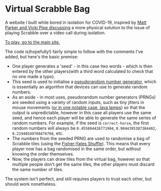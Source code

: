 # Virtual Scrabble Bag

A website I built while bored in isolation for COVID-19, inspired by [Matt Parker and Vicki Pipe discussing](https://www.youtube.com/watch?v=JaXo_i3ktwM) a more physical solution to the issue of playing Scrabble over a video call during isolation.

[To play, go to the main site.](https://tugzrida.github.io/virtual-scrabble-bag/)

The code is(hopefully!) fairly simple to follow with the comments I've added, but here's the basic premise:

- One player generates a 'seed' - in this case two words - which is then entered by the other players(with a third word calculated to check that no one made a typo).
- This seed is used to initialise a [pseudorandom number generator](https://github.com/davidbau/seedrandom), which is essentially an algorithm that devices can use to generate random numbers.
- As an aside - in most uses, pseudorandom number generators (PRNGs) are seeded using a variety of random inputs, such as tiny jitters in mouse movements ([or in one notable case, lava lamps](https://www.youtube.com/watch?v=1cUUfMeOijg)) so that the output is unpredictable, however in this case all players use the same seed, and hence each player will be able to generate the same series of random numbers. For example, if the seed is `correct-horse`, the first random numbers will always be `0.455894426771904`, `0.9044395307384482`, `0.21940549760476766`, etc.
- The numbers from the seeded PRNG are used to randomise a bag of Scrabble tiles (using the [Fisher-Yates Shuffle](https://en.wikipedia.org/wiki/Fisher%E2%80%93Yates_shuffle)). This means that every player now has a bag randomised in the same order, but without knowing the order themselves.
- Now, the players can draw tiles from the virtual bag, however so that multiple people don't get the same tiles, the other players must discard the same number of tiles.

The system isn't perfect, and still requires players to trust each other, but should work nonetheless.
